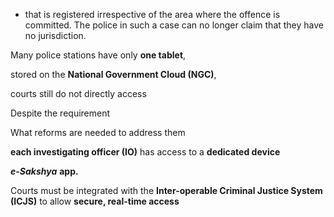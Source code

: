 - that is registered irrespective of the area where the offence is committed. The police in such a case can no longer claim that they have no jurisdiction.

Many police stations have only **one tablet**,

stored on the **National Government Cloud (NGC)**,

courts still do not directly access

Despite the requirement

What reforms are needed to address them

**each investigating officer (IO)** has access to a **dedicated device**

***e-Sakshya*** **app.**

Courts must be integrated with the **Inter-operable Criminal Justice System (ICJS)** to allow **secure, real-time access**
